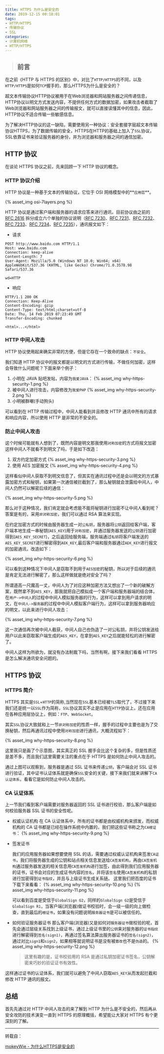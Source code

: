 ```yaml
---
title: HTTPS 为什么是安全的
date: 2019-12-15 00:18:01
tags: 
- HTTP/HTTPS
- 传输协议
- SSL
categories: 
- 计算机网络
- HTTP/HTTPS
---
```


> ## 前言

在之前《HTTP 与 HTTPS 的区别》中，对比了`HTTP/HTTPS`的不同，以及`HTTP/HTTPS`是如何`TCP`握手的，那么HTTPS为什么是安全的？

超文本传输协议HTTP协议被用于在Web浏览器和网站服务器之间传递信息，HTTP协议以明文方式发送内容，不提供任何方式的数据加密，如果攻击者截取了Web浏览器和网站服务器之间的传输报文，就可以直接读懂其中的信息，因此，HTTP协议不适合传输一些敏感信息。

为了解决HTTP协议的这一缺陷，需要使用另一种协议：安全套接字层超文本传输协议HTTPS，为了数据传输的安全，HTTPS在HTTP的基础上加入了`SSL`协议，SSL依靠证书来验证服务器的身份，并为浏览器和服务器之间的通信加密。

## HTTP 协议

在谈论 HTTPS 协议之前，先来回顾一下 HTTP 协议的概念。

### HTTP 协议介绍

HTTP 协议是一种基于文本的传输协议，它位于 OSI 网络模型中的**`应用层`**。

{% asset_img osi-7layers.png %}

<!-- more -->

HTTP 协议是通过客户端和服务器的请求应答来进行通讯，目前协议由之前的 [RFC 2616](https://tools.ietf.org/html/rfc2616) 拆分成立六个单独的协议说明（[RFC 7230](https://tools.ietf.org/html/rfc7230)、[RFC 7231](https://tools.ietf.org/html/rfc7231)、[RFC 7232](https://tools.ietf.org/html/rfc7232)、[RFC 7233](https://tools.ietf.org/html/rfc7233)、[RFC 7234](https://tools.ietf.org/html/rfc7234)、[RFC 7235](https://tools.ietf.org/html/rfc7235)），通讯报文如下：

- 请求

```http
POST http://www.baidu.com HTTP/1.1
Host: www.baidu.com
Connection: keep-alive
Content-Length: 7
User-Agent: Mozilla/5.0 (Windows NT 10.0; Win64; x64) AppleWebKit/537.36 (KHTML, like Gecko) Chrome/71.0.3578.98 Safari/537.36

wd=HTTP
```

- 响应

```http
HTTP/1.1 200 OK
Connection: Keep-Alive
Content-Encoding: gzip
Content-Type: text/html;charset=utf-8
Date: Thu, 14 Feb 2019 07:23:49 GMT
Transfer-Encoding: chunked

<html>...</html>
```

<!--more-->

### HTTP 中间人攻击

HTTP 协议使用起来确实非常的方便，但是它存在一个致命的缺点：`不安全`。

我们知道 HTTP 协议中的报文都是以明文的方式进行传输，不做任何加密，这样会导致什么问题呢？下面来举个例子：

1. 小明在 JAVA 贴吧发帖，内容为`我爱JAVA`：
   {% asset_img why-https-security-1.png %}
2. 被中间人进行攻击，内容修改为`我爱PHP`
   {% asset_img why-https-security-2.png %}
3. 小明被群嘲(手动狗头)

可以看到在 HTTP 传输过程中，中间人能看到并且修改 HTTP 通讯中所有的请求和响应内容，所以使用 HTTP 是非常的不安全的。

### 防止中间人攻击

这个时候可能就有人想到了，既然内容是明文那我使用`对称加密`的方式将报文加密这样中间人不就看不到明文了吗，于是如下改造：

1. 双方约定加密方式
   {% asset_img why-https-security-3.png %}
2. 使用 AES 加密报文
   {% asset_img why-https-security-4.png %}

这样看似中间人获取不到明文信息了，但其实在通讯过程中还是会以明文的方式暴露加密方式和秘钥，如果第一次通信被拦截到了，那么秘钥就会泄露给中间人，中间人仍然可以解密后续的通信：

{% asset_img why-https-security-5.png %}

那么对于这种情况，我们肯定就会考虑能不能将秘钥进行加密不让中间人看到呢？答案是有的，采用`非对称加密`，我们可以通过 RSA 算法来实现。

在约定加密方式的时候由服务器生成一对`公私钥`，服务器将`公钥`返回给客户端，客户端本地生成一串秘钥(`AES_KEY`)用于`对称加密`，并通过服务器发送的`公钥`进行加密得到(`AES_KEY_SECRET`)，之后返回给服务端，服务端通过`私钥`将客户端发送的`AES_KEY_SECRET`进行解密得到`AEK_KEY`,最后客户端和服务器通过`AEK_KEY`进行报文的加密通讯，改造如下：

{% asset_img why-https-security-6.png %}

可以看到这种情况下中间人是窃取不到用于`AES加密`的秘钥，所以对于后续的通讯是肯定无法进行解密了，那么这样做就是绝对安全了吗？

所谓道高一尺魔高一丈，中间人为了对应这种加密方法又想出了一个新的破解方案，既然拿不到`AES_KEY`，那我就把自己模拟成一个客户端和服务器端的结合体，在`用户->中间人`的过程中中间人模拟服务器的行为，这样可以拿到用户请求的明文，在`中间人->服务器`的过程中中间人模拟客户端行为，这样可以拿到服务器响应的明文，以此来进行中间人攻击：

{% asset_img why-https-security-7.png %}

这一次通信再次被中间人截获，中间人自己也伪造了一对公私钥，并将公钥发送给用户以此来窃取客户端生成的`AES_KEY`，在拿到`AES_KEY`之后就能轻松的进行解密了。

中间人这样为所欲为，就没有办法制裁下吗，当然有啊，接下来我们看看 HTTPS 是怎么解决通讯安全问题的。

## HTTPS 协议

### HTTPS 简介

HTTPS 其实是`SSL`+`HTTP`的简称,当然现在`SSL`基本已经被`TLS`取代了，不过接下来我们还是统一以`SSL`作为简称，`SSL`协议其实不止是应用在`HTTP`协议上，还在应用在各种应用层协议上，例如：`FTP`、`WebSocket`。

其实`SSL`协议大致就和上一节`非对称加密`的性质一样，握手的过程中主要也是为了交换秘钥，然后再通讯过程中使用`对称加密`进行通讯，大概流程如下：

{% asset_img why-https-security-8.png %}

这里我只是画了个示意图，其实真正的 SSL 握手会比这个复杂的多，但是性质还是差不多，而且我们这里需要关注的重点在于 HTTPS 是如何防止中间人攻击的。

通过上图可以观察到，服务器是通过 SSL 证书来传递`公钥`，客户端会对 SSL 证书进行验证，其中证书认证体系就是确保`SSL`安全的关键，接下来我们就来讲解下`CA 认证体系`，看看它是如何防止中间人攻击的。

### CA 认证体系

上一节我们看到客户端需要对服务器返回的 SSL 证书进行校验，那么客户端是如何校验服务器 SSL 证书的安全性呢。

- 权威认证机构
  在 CA 认证体系中，所有的证书都是由权威机构来颁发，而权威机构的 CA 证书都是已经在操作系统中内置的，我们把这些证书称之为`CA根证书`：
  {% asset_img why-https-security-9.png %}

- 签发证书

  我们的应用服务器如果想要使用 SSL 的话，需要通过权威认证机构来签发`CA证书`，我们将服务器生成的公钥和站点相关信息发送给`CA签发机构`，再由`CA签发机构`通过服务器发送的相关信息用`CA签发机构`进行加签，由此得到我们应用服务器的证书，证书会对应的生成证书内容的`签名`，并将该`签名`使用`CA签发机构`的私钥进行加密得到`证书指纹`，并且与上级证书生成关系链。
  这里我们把百度的证书下载下来看看：
  {% asset_img why-https-security-10.png %}
  {% asset_img why-https-security-11.png %}

  可以看到百度是受信于`GlobalSign G2`，同样的`GlobalSign G2`是受信于`GlobalSign R1`，当客户端(浏览器)做证书校验时，会一级一级的向上做检查，直到最后的`根证书`，如果没有问题说明`服务器证书`是可以被信任的。

- 如何验证服务器证书
  那么客户端(浏览器)又是如何对`服务器证书`做校验的呢，首先会通过层级关系找到上级证书，通过上级证书里的`公钥`来对服务器的`证书指纹`进行解密得到`签名(sign1)`，再通过签名算法算出服务器证书的`签名(sign2)`，通过对比`sign1`和`sign2`，如果相等就说明证书是没有被`篡改`也不是`伪造`的。
  {% asset_img why-https-security-12.png %}

  > 这里有趣的是，证书校验用的 RSA 是通过私钥加密证书签名，公钥解密来巧妙的验证证书有效性。

这样通过证书的认证体系，我们就可以避免了中间人窃取`AES_KEY`从而发起拦截和修改 HTTP 通讯的报文。

## 总结

首先先通过对 HTTP 中间人攻击的来了解到 HTTP 为什么是不安全的，然后再从安全攻防的技术演变一直到 HTTPS 的原理概括，希望能让大家对 HTTPS 有个更深刻的了解。



******

转载自：

[mokeyWie - 为什么HTTPS是安全的](https://segmentfault.com/a/1190000023936425)